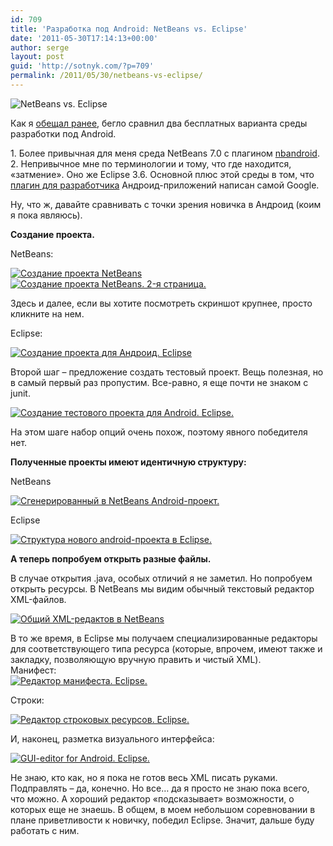 ```yaml
---
id: 709
title: 'Разработка под Android: NetBeans vs. Eclipse'
date: '2011-05-30T17:14:13+00:00'
author: serge
layout: post
guid: 'http://sotnyk.com/?p=709'
permalink: /2011/05/30/netbeans-vs-eclipse/
---
```


![](https://sotnyk.github.io/wp-content/uploads/2011/05/NBvsEclipse-300x184.png "NetBeans vs. Eclipse")

Как я [обещал ранее](https://sotnyk.github.io/2011/05/28/i-snova-android/), бегло сравнил два бесплатных варианта среды разработки под Android.

1\. Более привычная для меня среда NetBeans 7.0 с плагином [nbandroid](http://plugins.netbeans.org/plugin/19545/nbandroid).  
2\. Непривычное мне по терминологии и тому, что где находится, «затмение». Оно же Eclipse 3.6. Основной плюс этой среды в том, что [плагин для разработчика](http://developer.android.com/sdk/eclipse-adt.html) Андроид-приложений написан самой Google.

Ну, что ж, давайте сравнивать с точки зрения новичка в Андроид (коим я пока являюсь).  
  
**Создание проекта.**

NetBeans:

[![](https://sotnyk.github.io/wp-content/uploads/2011/05/image005-300x208.png "Создание проекта NetBeans")](https://sotnyk.github.io/wp-content/uploads/2011/05/image005.png)  
[![](https://sotnyk.github.io/wp-content/uploads/2011/05/image007-300x208.png "Создание проекта NetBeans. 2-я страница.")](https://sotnyk.github.io/wp-content/uploads/2011/05/image007.png)

Здесь и далее, если вы хотите посмотреть скриншот крупнее, просто кликните на нем.

Eclipse:

[![](https://sotnyk.github.io/wp-content/uploads/2011/05/image009-139x300.png "Создание проекта для Андроид. Eclipse")](https://sotnyk.github.io/wp-content/uploads/2011/05/image009.png)

Второй шаг – предложение создать тестовый проект. Вещь полезная, но в самый первый раз пропустим. Все-равно, я еще почти не знаком с junit.

[![](https://sotnyk.github.io/wp-content/uploads/2011/05/image011-271x300.png "Создание тестового проекта для Android. Eclipse.")](https://sotnyk.github.io/wp-content/uploads/2011/05/image011.png)

На этом шаге набор опций очень похож, поэтому явного победителя нет.

**Полученные проекты имеют идентичную структуру:**

NetBeans

[![](https://sotnyk.github.io/wp-content/uploads/2011/05/image013-242x300.png "Сгенерированный в NetBeans Android-проект.")](https://sotnyk.github.io/wp-content/uploads/2011/05/image013.png)

Eclipse

[![](https://sotnyk.github.io/wp-content/uploads/2011/05/image015-185x300.png "Структура нового android-проекта в Eclipse.")](https://sotnyk.github.io/wp-content/uploads/2011/05/image015.png)

**А теперь попробуем открыть разные файлы.**

В случае открытия .java, особых отличий я не заметил. Но попробуем открыть ресурсы. В NetBeans мы видим обычный текстовый редактор XML-файлов.

[![](https://sotnyk.github.io/wp-content/uploads/2011/05/image017-300x156.png "Общий XML-редактов в NetBeans")](https://sotnyk.github.io/wp-content/uploads/2011/05/image017.png)

В то же время, в Eclipse мы получаем специализированные редакторы для соответствующего типа ресурса (которые, впрочем, имеют также и закладку, позволяющую вручную править и чистый XML).  
Манифест:  
[![](https://sotnyk.github.io/wp-content/uploads/2011/05/image019-300x258.png "Редактор манифеста. Eclipse.")](https://sotnyk.github.io/wp-content/uploads/2011/05/image019.png)

Строки:

[![](https://sotnyk.github.io/wp-content/uploads/2011/05/image021-300x259.png "Редактор строковых ресурсов. Eclipse.")](https://sotnyk.github.io/wp-content/uploads/2011/05/image021.png)

И, наконец, разметка визуального интерфейса:

[![](https://sotnyk.github.io/wp-content/uploads/2011/05/image023-300x259.png "GUI-editor for Android. Eclipse.")](https://sotnyk.github.io/wp-content/uploads/2011/05/image023.png)

Не знаю, кто как, но я пока не готов весь XML писать руками. Подправлять – да, конечно. Но все… да я просто не знаю пока всего, что можно. А хороший редактор «подсказывает» возможности, о которых еще не знаешь. В общем, в моем небольшом соревновании в плане приветливости к новичку, победил Eclipse. Значит, дальше буду работать с ним.